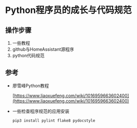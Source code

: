 # Python程序员的成长与代码规范

## 操作步骤

1. 一些教程
2. github与HomeAssistant源程序
3. python代码规范

## 参考

- 廖雪峰Python教程

    [https://www.liaoxuefeng.com/wiki/1016959663602400](https://www.liaoxuefeng.com/wiki/1016959663602400)

- 一些检查程序规范的应用安装

    `pip3 install pylint flake8 pydocstyle`
